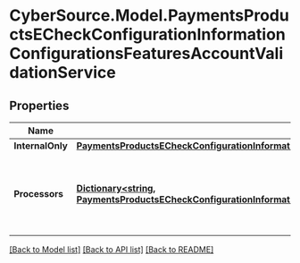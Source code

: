 # CyberSource.Model.PaymentsProductsECheckConfigurationInformationConfigurationsFeaturesAccountValidationService
## Properties

Name | Type | Description | Notes
------------ | ------------- | ------------- | -------------
**InternalOnly** | [**PaymentsProductsECheckConfigurationInformationConfigurationsFeaturesAccountValidationServiceInternalOnly**](PaymentsProductsECheckConfigurationInformationConfigurationsFeaturesAccountValidationServiceInternalOnly.md) |  | [optional] 
**Processors** | [**Dictionary&lt;string, PaymentsProductsECheckConfigurationInformationConfigurationsFeaturesAccountValidationServiceProcessors&gt;**](PaymentsProductsECheckConfigurationInformationConfigurationsFeaturesAccountValidationServiceProcessors.md) | *NEW* Payment Processing connection used to support eCheck, aka ACH, payment methods. Example * \&quot;bofaach\&quot; * \&quot;wellsfargoach\&quot;  | [optional] 

[[Back to Model list]](../README.md#documentation-for-models) [[Back to API list]](../README.md#documentation-for-api-endpoints) [[Back to README]](../README.md)

